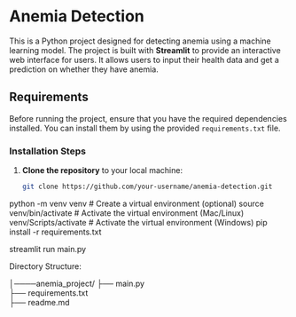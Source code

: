 # Anemia Detection

This is a Python project designed for detecting anemia using a machine learning model. The project is built with **Streamlit** to provide an interactive web interface for users. It allows users to input their health data and get a prediction on whether they have anemia.

## Requirements

Before running the project, ensure that you have the required dependencies installed. You can install them by using the provided `requirements.txt` file.

### Installation Steps

1. **Clone the repository** to your local machine:

   ```bash
   git clone https://github.com/your-username/anemia-detection.git

python -m venv venv        # Create a virtual environment (optional)
source venv/bin/activate   # Activate the virtual environment (Mac/Linux)
venv/Scripts/activate      # Activate the virtual environment (Windows)
pip install -r requirements.txt

streamlit run main.py


Directory Structure:

│────anemia_project/
    ├── main.py                
├── requirements.txt       
├── readme.md             
